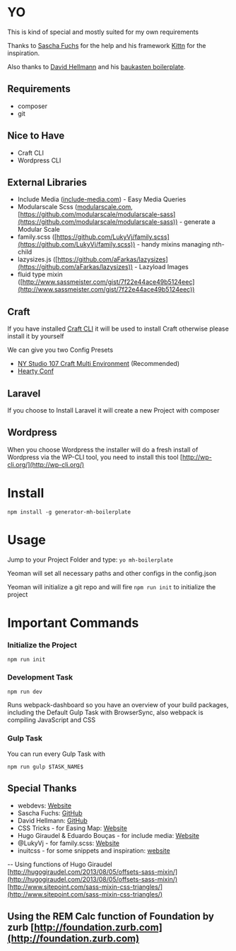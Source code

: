 # YO
This is kind of special and mostly suited for my own requirements

Thanks to [Sascha Fuchs](https://github.com/gisu) for the help and his framework [Kittn](https://github.com/kittn/generator-kittn/) for the inspiration.

Also thanks to [David Hellmann](https://github.com/davidhellmann) and his [baukasten boilerplate](https://github.com/davidhellmann/generator-baukasten).

## Requirements
* composer
* git

## Nice to Have
* Craft CLI
* Wordpress CLI

## External Libraries
- Include Media ([include-media.com](http://include-media.com/)) - Easy Media Queries
- Modularscale Scss ([modularscale.com](http://www.modularscale.com/), [https://github.com/modularscale/modularscale-sass](https://github.com/modularscale/modularscale-sass)) - generate a Modular Scale
- family.scss ([https://github.com/LukyVj/family.scss](https://github.com/LukyVj/family.scss)) - handy mixins managing nth-child
- lazysizes.js ([https://github.com/aFarkas/lazysizes](https://github.com/aFarkas/lazysizes)) - Lazyload Images
- fluid type mixin ([http://www.sassmeister.com/gist/7f22e44ace49b5124eec](http://www.sassmeister.com/gist/7f22e44ace49b5124eec))



## Craft
If you have installed [Craft CLI](https://github.com/rsanchez/craft-cli) it will be used to install Craft otherwise please install it by yourself

We can give you two Config Presets
* [NY Studio 107 Craft Multi Environment](https://github.com/nystudio107/craft-multi-environment) (Recommended)
* [Hearty Conf](https://github.com/mmikkel/HeartyConfig-Craft) 


## Laravel
If you choose to Install Laravel it will create a new Project with composer

## Wordpress
When you choose Wordpress the installer will do a 
fresh install of Wordpress via the WP-CLI tool, you need to install this tool [http://wp-cli.org/](http://wp-cli.org/)

# Install

```npm install -g generator-mh-boilerplate```

# Usage
Jump to your Project Folder and type:
```yo mh-boilerplate```

Yeoman will set all necessary paths and other configs in the config.json

Yeoman will initialize a git repo and will fire `npm run init` to initialize the project

# Important Commands
### Initialize the Project
```
npm run init
```

### Development Task
```
npm run dev
```
Runs webpack-dashboard so you have an overview of your build packages, including the Default Gulp Task with BrowserSync, also webpack is compiling JavaScript and CSS

### Gulp Task
You can run every Gulp Task with
```
npm run gulp $TASK_NAME$
```

## Special Thanks
- webdevs: [Website](http://webdevs.xyz)
- Sascha Fuchs: [GitHub](https://github.com/gisu)
- David Hellmann: [GitHub](https://github.com/davidhellmann)
- CSS Tricks -  for Easing Map: [Website](https://css-tricks.com/snippets/sass/easing-map-get-function/)
- Hugo Giraudel & Eduardo Bouças - for include media: [Website](http://include-media.com/)
- @LukyVj - for family.scss: [Website](http://lukyvj.github.io/family.scss/)
- inuitcss - for some snippets and inspiration: [website](https://github.com/inuitcss/inuitcss)

--
Using functions of Hugo Giraudel
[http://hugogiraudel.com/2013/08/05/offsets-sass-mixin/](http://hugogiraudel.com/2013/08/05/offsets-sass-mixin/)
[http://www.sitepoint.com/sass-mixin-css-triangles/](http://www.sitepoint.com/sass-mixin-css-triangles/)

Using the REM Calc function of Foundation by zurb
[http://foundation.zurb.com](http://foundation.zurb.com)
--

